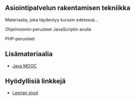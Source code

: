## Asiointipalvelun rakentamisen tekniikka

Materiaalia, joka täydentyy kurssin edetessä...

Ohjelmoinnin perusteet JavaScriptin avulla

PHP-perusteet

## Lisämateriaalia

- [Java MOOC](./javamooc.html)

## Hyödyllisiä linkkejä

- [Leenan sivut](http://www.leeniemi.net/sasp18/)